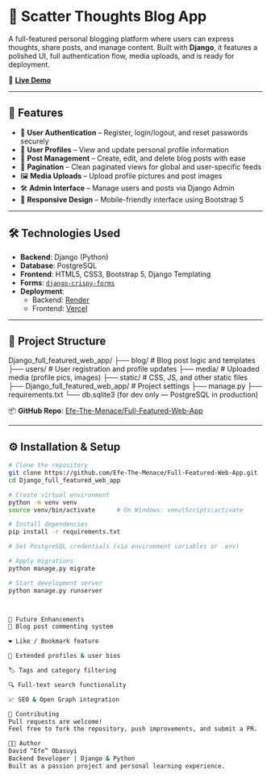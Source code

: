 # 📝 Scatter Thoughts Blog App

A full-featured personal blogging platform where users can express thoughts, share posts, and manage content. Built with **Django**, it features a polished UI, full authentication flow, media uploads, and is ready for deployment.

🔗 **[Live Demo](https://scatter-thoughts.onrender.com)**

---

## 🚀 Features

- 🔐 **User Authentication** – Register, login/logout, and reset passwords securely  
- 👤 **User Profiles** – View and update personal profile information  
- 📝 **Post Management** – Create, edit, and delete blog posts with ease  
- 📄 **Pagination** – Clean paginated views for global and user-specific feeds  
- 🖼️ **Media Uploads** – Upload profile pictures and post images  
- 🛠️ **Admin Interface** – Manage users and posts via Django Admin  
- 📱 **Responsive Design** – Mobile-friendly interface using Bootstrap 5  

---

## 🛠️ Technologies Used

- **Backend**: Django (Python)
- **Database**: PostgreSQL
- **Frontend**: HTML5, CSS3, Bootstrap 5, Django Templating
- **Forms**: [`django-crispy-forms`](https://django-crispy-forms.readthedocs.io/)
- **Deployment**: 
  - Backend: [Render](https://render.com)  
  - Frontend: [Vercel](https://vercel.com)

---

## 📁 Project Structure

Django_full_featured_web_app/
├── blog/ # Blog post logic and templates
├── users/ # User registration and profile updates
├── media/ # Uploaded media (profile pics, images)
├── static/ # CSS, JS, and other static files
├── Django_full_featured_web_app/ # Project settings
├── manage.py
├── requirements.txt
└── db.sqlite3 (for dev only — PostgreSQL in production)



📦 **GitHub Repo**: [Efe-The-Menace/Full-Featured-Web-App](https://github.com/Efe-The-Menace/Full-Featured-Web-App)

---

## ⚙️ Installation & Setup

```bash
# Clone the repository
git clone https://github.com/Efe-The-Menace/Full-Featured-Web-App.git
cd Django_full_featured_web_app

# Create virtual environment
python -m venv venv
source venv/bin/activate      # On Windows: venv\Scripts\activate

# Install dependencies
pip install -r requirements.txt

# Set PostgreSQL credentials (via environment variables or .env)

# Apply migrations
python manage.py migrate

# Start development server
python manage.py runserver



📌 Future Enhancements
💬 Blog post commenting system

❤️ Like / Bookmark feature

🧾 Extended profiles & user bios

🏷️ Tags and category filtering

🔍 Full-text search functionality

📈 SEO & Open Graph integration

🤝 Contributing
Pull requests are welcome!
Feel free to fork the repository, push improvements, and submit a PR.

👨‍💻 Author
David “Efe” Obasuyi
Backend Developer | Django & Python
Built as a passion project and personal learning experience.
